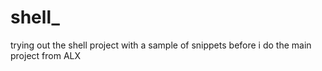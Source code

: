 # shell_
trying out the shell project with a sample of snippets before i do the main project from ALX

